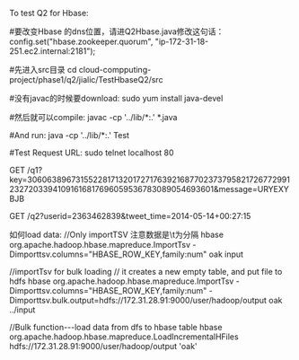 
To test
Q2 for Hbase:




#要改变Hbase 的dns位置，请进Q2Hbase.java修改这句话：
config.set("hbase.zookeeper.quorum", "ip-172-31-18-251.ec2.internal:2181");

#先进入src目录
cd cloud-compputing-project/phase1/q2/jialic/TestHbaseQ2/src

#没有javac的时候要download:
sudo yum install java-devel


#然后就可以compile:
javac -cp '../lib/*:.' *.java

#And run:
java -cp '../lib/*:.' Test





#Test Request URL:
sudo telnet localhost 80


GET /q1?key=306063896731552281713201727176392168770237379582172677299123272033941091616817696059536783089054693601&message=URYEXYBJB

GET /q2?userid=2363462839&tweet_time=2014-05-14+00:27:15


如何load data:
//Only importTSV  注意数据是\t为分隔
hbase org.apache.hadoop.hbase.mapreduce.ImportTsv -Dimporttsv.columns="HBASE_ROW_KEY,family:num" oak input



//importTsv for bulk loading
// it creates a new empty table, and put file to hdfs
hbase org.apache.hadoop.hbase.mapreduce.ImportTsv -Dimporttsv.columns="HBASE_ROW_KEY,family:num" -Dimporttsv.bulk.output=hdfs://172.31.28.91:9000/user/hadoop/output oak ../input



//Bulk function---load data from dfs to hbase table
hbase org.apache.hadoop.hbase.mapreduce.LoadIncrementalHFiles hdfs://172.31.28.91:9000/user/hadoop/output 'oak'

